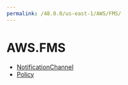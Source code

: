 ```yaml
---
permalink: /48.0.0/us-east-1/AWS/FMS/
---
```


# AWS.FMS



* [NotificationChannel](NotificationChannel.md)
* [Policy](Policy.md)